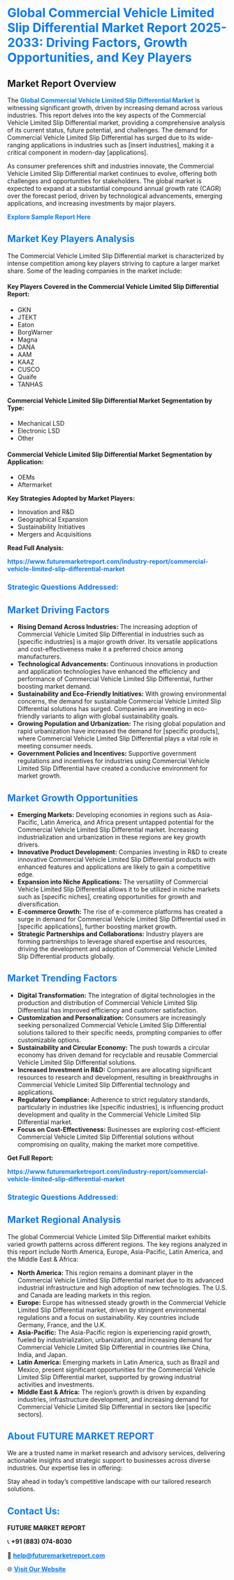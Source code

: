 <h1 style="color: #007BFF;">Global Commercial Vehicle Limited Slip Differential Market Report 2025-2033: Driving Factors, Growth Opportunities, and Key Players</h1>

<section id="overview">
<h2>Market Report Overview</h2>
<p>The <a href="https://www.futuremarketreport.com/industry-report/commercial-vehicle-limited-slip-differential-market" style="color: #007BFF; text-decoration: none;"><strong>Global Commercial Vehicle Limited Slip Differential Market</strong></a> is witnessing significant growth, driven by increasing demand across various industries. This report delves into the key aspects of the Commercial Vehicle Limited Slip Differential market, providing a comprehensive analysis of its current status, future potential, and challenges. The demand for Commercial Vehicle Limited Slip Differential has surged due to its wide-ranging applications in industries such as [insert industries], making it a critical component in modern-day [applications].</p>
<p>As consumer preferences shift and industries innovate, the Commercial Vehicle Limited Slip Differential market continues to evolve, offering both challenges and opportunities for stakeholders. The global market is expected to expand at a substantial compound annual growth rate (CAGR) over the forecast period, driven by technological advancements, emerging applications, and increasing investments by major players.</p>
</section>

<section id="overview">
<p><a href="https://www.futuremarketreport.com/request-sample/reportId=36570" style="color: #007BFF; text-decoration: none;"><strong>Explore Sample Report Here</strong></a></p>
</section>

<section id="key-players">
<h2 style="color: #007BFF;">Market Key Players Analysis</h2>
<p>The Commercial Vehicle Limited Slip Differential market is characterized by intense competition among key players striving to capture a larger market share. Some of the leading companies in the market include:</p>
<h4>Key Players Covered in the Commercial Vehicle Limited Slip Differential Report:</h4>
<ul><li>GKN</li><li>JTEKT</li><li>Eaton</li><li>BorgWarner</li><li>Magna</li><li>DANA</li><li>AAM</li><li>KAAZ</li><li>CUSCO</li><li>Quaife</li><li>TANHAS</li></ul>
<h4>Commercial Vehicle Limited Slip Differential Market Segmentation by Type:</h4>
<ul><li>Mechanical LSD</li><li>Electronic LSD</li><li>Other</li></ul>

<h4>Commercial Vehicle Limited Slip Differential Market Segmentation by Application:</h4>
<ul><li>OEMs</li><li>Aftermarket</li></ul>
<p><strong>Key Strategies Adopted by Market Players:</strong></p>
<ul>
<li>Innovation and R&D</li>
<li>Geographical Expansion</li>
<li>Sustainability Initiatives</li>
<li>Mergers and Acquisitions</li>
</ul>
</section>

<section>
<p><strong>Read Full Analysis: </strong></p><a href="https://www.futuremarketreport.com/industry-report/commercial-vehicle-limited-slip-differential-market" style="color: #007BFF; text-decoration: none;"><strong>https://www.futuremarketreport.com/industry-report/commercial-vehicle-limited-slip-differential-market</strong></a>
<h3 style="color: #007BFF;">Strategic Questions Addressed:</h3>
</section>

<section id="driving-factors">
<h2 style="color: #007BFF;">Market Driving Factors</h2>
<ul>
<li><strong>Rising Demand Across Industries:</strong> The increasing adoption of Commercial Vehicle Limited Slip Differential in industries such as [specific industries] is a major growth driver. Its versatile applications and cost-effectiveness make it a preferred choice among manufacturers.</li>
<li><strong>Technological Advancements:</strong> Continuous innovations in production and application technologies have enhanced the efficiency and performance of Commercial Vehicle Limited Slip Differential, further boosting market demand.</li>
<li><strong>Sustainability and Eco-Friendly Initiatives:</strong> With growing environmental concerns, the demand for sustainable Commercial Vehicle Limited Slip Differential solutions has surged. Companies are investing in eco-friendly variants to align with global sustainability goals.</li>
<li><strong>Growing Population and Urbanization:</strong> The rising global population and rapid urbanization have increased the demand for [specific products], where Commercial Vehicle Limited Slip Differential plays a vital role in meeting consumer needs.</li>
<li><strong>Government Policies and Incentives:</strong> Supportive government regulations and incentives for industries using Commercial Vehicle Limited Slip Differential have created a conducive environment for market growth.</li>
</ul>
</section>

<section id="growth-opportunities">
<h2 style="color: #007BFF;">Market Growth Opportunities</h2>
<ul>
<li><strong>Emerging Markets:</strong> Developing economies in regions such as Asia-Pacific, Latin America, and Africa present untapped potential for the Commercial Vehicle Limited Slip Differential market. Increasing industrialization and urbanization in these regions are key growth drivers.</li>
<li><strong>Innovative Product Development:</strong> Companies investing in R&D to create innovative Commercial Vehicle Limited Slip Differential products with enhanced features and applications are likely to gain a competitive edge.</li>
<li><strong>Expansion into Niche Applications:</strong> The versatility of Commercial Vehicle Limited Slip Differential allows it to be utilized in niche markets such as [specific niches], creating opportunities for growth and diversification.</li>
<li><strong>E-commerce Growth:</strong> The rise of e-commerce platforms has created a surge in demand for Commercial Vehicle Limited Slip Differential used in [specific applications], further boosting market growth.</li>
<li><strong>Strategic Partnerships and Collaborations:</strong> Industry players are forming partnerships to leverage shared expertise and resources, driving the development and adoption of Commercial Vehicle Limited Slip Differential products globally.</li>
</ul>
</section>

<section id="trending-factors">
<h2 style="color: #007BFF;">Market Trending Factors</h2>
<ul>
<li><strong>Digital Transformation:</strong> The integration of digital technologies in the production and distribution of Commercial Vehicle Limited Slip Differential has improved efficiency and customer satisfaction.</li>
<li><strong>Customization and Personalization:</strong> Consumers are increasingly seeking personalized Commercial Vehicle Limited Slip Differential solutions tailored to their specific needs, prompting companies to offer customizable options.</li>
<li><strong>Sustainability and Circular Economy:</strong> The push towards a circular economy has driven demand for recyclable and reusable Commercial Vehicle Limited Slip Differential solutions.</li>
<li><strong>Increased Investment in R&D:</strong> Companies are allocating significant resources to research and development, resulting in breakthroughs in Commercial Vehicle Limited Slip Differential technology and applications.</li>
<li><strong>Regulatory Compliance:</strong> Adherence to strict regulatory standards, particularly in industries like [specific industries], is influencing product development and quality in the Commercial Vehicle Limited Slip Differential market.</li>
<li><strong>Focus on Cost-Effectiveness:</strong> Businesses are exploring cost-efficient Commercial Vehicle Limited Slip Differential solutions without compromising on quality, making the market more competitive.</li>
</ul>
</section>

<section>
<p><strong>Get Full Report: </strong></p><a href="https://www.futuremarketreport.com/industry-report/commercial-vehicle-limited-slip-differential-market" style="color: #007BFF; text-decoration: none;"><strong>https://www.futuremarketreport.com/industry-report/commercial-vehicle-limited-slip-differential-market</strong></a>
<h3 style="color: #007BFF;">Strategic Questions Addressed:</h3>
</section>


<section id="regional-analysis">
<h2 style="color: #007BFF;">Market Regional Analysis</h2>
<p>The global Commercial Vehicle Limited Slip Differential market exhibits varied growth patterns across different regions. The key regions analyzed in this report include North America, Europe, Asia-Pacific, Latin America, and the Middle East & Africa:</p>
<ul>
<li><strong>North America:</strong> This region remains a dominant player in the Commercial Vehicle Limited Slip Differential market due to its advanced industrial infrastructure and high adoption of new technologies. The U.S. and Canada are leading markets in this region.</li>
<li><strong>Europe:</strong> Europe has witnessed steady growth in the Commercial Vehicle Limited Slip Differential market, driven by stringent environmental regulations and a focus on sustainability. Key countries include Germany, France, and the U.K.</li>
<li><strong>Asia-Pacific:</strong> The Asia-Pacific region is experiencing rapid growth, fueled by industrialization, urbanization, and increasing demand for Commercial Vehicle Limited Slip Differential in countries like China, India, and Japan.</li>
<li><strong>Latin America:</strong> Emerging markets in Latin America, such as Brazil and Mexico, present significant opportunities for the Commercial Vehicle Limited Slip Differential market, supported by growing industrial activities and investments.</li>
<li><strong>Middle East & Africa:</strong> The region’s growth is driven by expanding industries, infrastructure development, and increasing demand for Commercial Vehicle Limited Slip Differential in sectors like [specific sectors].</li>
</ul>
</section>

<footer>
<h2 style="color: #007BFF;">About FUTURE MARKET REPORT</h2>
<p>We are a trusted name in market research and advisory services, delivering actionable insights and strategic support to businesses across diverse industries. Our expertise lies in offering:</p>

<p>Stay ahead in today’s competitive landscape with our tailored research solutions.</p>

<h2 style="color: #007BFF;">Contact Us:</h2>
<p><strong>FUTURE MARKET REPORT</strong></p>
<p>📞 <strong>+91 (883) 074-8030</strong></p>
<p>📧 <strong><a href="mailto:help@futuremarketreport.com" style="color: #007BFF;">help@futuremarketreport.com</a></strong></p>
<p>🌐 <strong><a href="https://www.futuremarketreport.com/" style="color: #007BFF;">Visit Our Website</a></strong></p>
</footer>
